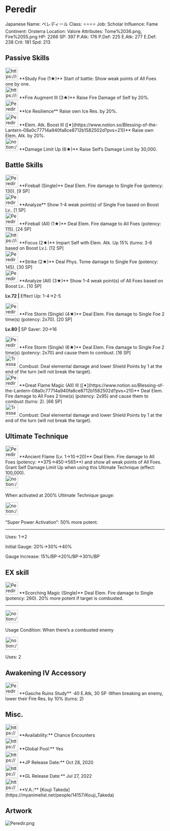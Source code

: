 # Peredir

Japanese Name: ペレディール
Class: ⭐️⭐️⭐️⭐️
Job: Scholar
Influence: Fame
Continent: Orsterra
Location: Valore
Attributes: Tome%2036.png, Fire%2055.png
HP: 2266
SP: 397
P.Atk: 176
P.Def: 225
E.Atk: 277
E.Def: 238
Crit: 181
Spd: 213

## Passive Skills

<aside>
<img src="https://img.game8.jp/6930248/95253cfad2f4c13410ee3719448cdbf9.png/show" alt="https://img.game8.jp/6930248/95253cfad2f4c13410ee3719448cdbf9.png/show" width="40px" /> **Study Foe (1★)**
Start of battle: Show weak points of All Foes one by one.

</aside>

<aside>
<img src="https://img.game8.jp/6930239/9164ed2c7efac1706313a108479f755e.png/show" alt="https://img.game8.jp/6930239/9164ed2c7efac1706313a108479f755e.png/show" width="40px" /> **Fire Augment III (3★)**
Raise Fire Damage of Self by 20%.

</aside>

<aside>
<img src="Peredir%207a059ea026c84d50be779fdcaad2af40/Ice_Resilience.png" alt="Peredir%207a059ea026c84d50be779fdcaad2af40/Ice_Resilience.png" width="40px" /> **Ice Resilience**
Raise own Ice Res. by 20%.

</aside>

<aside>
<img src="Peredir%207a059ea026c84d50be779fdcaad2af40/Elem_atk_Boost.png" alt="Peredir%207a059ea026c84d50be779fdcaad2af40/Elem_atk_Boost.png" width="40px" /> **Elem. Atk. Boost III ([✦](https://www.notion.so/Blessing-of-the-Lantern-08a0c77714a940fa8ce8712b1582502d?pvs=21))**
Raise own Elem. Atk. by 20%.

</aside>

<aside>
<img src="notion://custom_emoji/2482af5e-3bb7-4af8-a110-df4150e44521/17debbc6-5396-80a6-933a-007af3a7f551" alt="notion://custom_emoji/2482af5e-3bb7-4af8-a110-df4150e44521/17debbc6-5396-80a6-933a-007af3a7f551" width="40px" /> **Damage Limit Up (6★)**
Raise Self’s Damage Limit by 30,000.

</aside>

## Battle Skills

<aside>
<img src="Peredir%207a059ea026c84d50be779fdcaad2af40/Fire.png" alt="Peredir%207a059ea026c84d50be779fdcaad2af40/Fire.png" width="40px" /> **Fireball (Single)**
Deal Elem. Fire damage to Single Foe (potency: 130). [9 SP]

</aside>

<aside>
<img src="Peredir%207a059ea026c84d50be779fdcaad2af40/Analyze.png" alt="Peredir%207a059ea026c84d50be779fdcaad2af40/Analyze.png" width="40px" /> **Analyze**
Show 1-4 weak point(s) of Single Foe based on Boost Lv.. [1 SP]

</aside>

<aside>
<img src="Peredir%207a059ea026c84d50be779fdcaad2af40/Fire%201.png" alt="Peredir%207a059ea026c84d50be779fdcaad2af40/Fire%201.png" width="40px" /> **Fireball (All) (1★)**
Deal Elem. Fire damage to All Foes (potency: 115). [24 SP]

</aside>

<aside>
<img src="https://img.game8.jp/6909195/fb1af3b553f4112d4403e0f7452fd2a2.png/show" alt="https://img.game8.jp/6909195/fb1af3b553f4112d4403e0f7452fd2a2.png/show" width="40px" /> **Focus (2★)**
Impart Self with Elem. Atk. Up 15% (turns: 3-6 based on Boost Lv.). [12 SP]

</aside>

<aside>
<img src="Peredir%207a059ea026c84d50be779fdcaad2af40/Tome.png" alt="Peredir%207a059ea026c84d50be779fdcaad2af40/Tome.png" width="40px" /> **Strike (2★)**
Deal Phys. Tome damage to Single Foe (potency: 145). [30 SP]

</aside>

<aside>
<img src="Peredir%207a059ea026c84d50be779fdcaad2af40/Analyze%201.png" alt="Peredir%207a059ea026c84d50be779fdcaad2af40/Analyze%201.png" width="40px" /> **Analyze (All) (3★)**
Show 1-4 weak point(s) of All Foes based on Boost Lv.. [10 SP]

**Lv.72 |** Effect Up: 1-4→2-5

</aside>

<aside>
<img src="Peredir%207a059ea026c84d50be779fdcaad2af40/Fire%202.png" alt="Peredir%207a059ea026c84d50be779fdcaad2af40/Fire%202.png" width="40px" /> **Fire Storm (Single) (4★)**
Deal Elem. Fire damage to Single Foe 2 time(s) (potency: 2x70). [20 SP]

**Lv.80 |** SP Saver: 20→16

<aside>
<img src="Peredir%207a059ea026c84d50be779fdcaad2af40/Fire%202.png" alt="Peredir%207a059ea026c84d50be779fdcaad2af40/Fire%202.png" width="40px" /> **Fire Storm (Single) (6★)**
Deal Elem. Fire damage to Single Foe 2 time(s) (potency: 2x70) and cause them to combust. [16 SP]

<aside>
<img src="Tressa%20EX%200b5db6785d514c2ebb35033b73fd11b7/Combustion.png" alt="Tressa%20EX%200b5db6785d514c2ebb35033b73fd11b7/Combustion.png" width="40px" /> Combust: Deal elemental damage and lower Shield Points by 1 at the end of the turn (will not break the target).

</aside>

</aside>

</aside>

<aside>
<img src="Peredir%207a059ea026c84d50be779fdcaad2af40/Fire%203.png" alt="Peredir%207a059ea026c84d50be779fdcaad2af40/Fire%203.png" width="40px" /> **Great Flame Magic (All) III ([✦](https://www.notion.so/Blessing-of-the-Lantern-08a0c77714a940fa8ce8712b1582502d?pvs=21))**
Deal Elem. Fire damage to All Foes 2 time(s) (potency: 2x95) and cause them to combust (turns: 2). [66 SP]

<aside>
<img src="Tressa%20EX%200b5db6785d514c2ebb35033b73fd11b7/Combustion.png" alt="Tressa%20EX%200b5db6785d514c2ebb35033b73fd11b7/Combustion.png" width="40px" /> Combust: Deal elemental damage and lower Shield Points by 1 at the end of the turn (will not break the target).

</aside>

</aside>

## Ultimate Technique

<aside>
<img src="Peredir%207a059ea026c84d50be779fdcaad2af40/Fire%204.png" alt="Peredir%207a059ea026c84d50be779fdcaad2af40/Fire%204.png" width="40px" /> **Ancient Flame (Lv. 1→10→20)**
Deal Elem. Fire damage to All Foes (potency: **375→450→565**) and show all weak points of All Foes. Grant Self Damage Limit Up when using this Ultimate Technique (effect: 100,000).

<aside>
<img src="notion://custom_emoji/2482af5e-3bb7-4af8-a110-df4150e44521/137ebbc6-5396-80a2-a199-007a067e9993" alt="notion://custom_emoji/2482af5e-3bb7-4af8-a110-df4150e44521/137ebbc6-5396-80a2-a199-007a067e9993" width="40px" />

When activated at 200% Ultimate Technique gauge:

<aside>
<img src="notion://custom_emoji/2482af5e-3bb7-4af8-a110-df4150e44521/193ebbc6-5396-8035-8eea-007a52e85f9d" alt="notion://custom_emoji/2482af5e-3bb7-4af8-a110-df4150e44521/193ebbc6-5396-8035-8eea-007a52e85f9d" width="40px" />

“Super Power Activation”: 50% more potent.

</aside>

</aside>

---

Uses:
1→2

Initial Gauge:
20%→30%→40%

Gauge Increase:
15%/BP→20%/BP→30%/BP

</aside>

## EX skill

<aside>
<img src="Peredir%207a059ea026c84d50be779fdcaad2af40/Fire%204.png" alt="Peredir%207a059ea026c84d50be779fdcaad2af40/Fire%204.png" width="40px" /> **Scorching Magic (Single)**
Deal Elem. Fire damage to Single (potency: 260). 20% more potent if target is combusted.

---

<aside>
<img src="notion://custom_emoji/2482af5e-3bb7-4af8-a110-df4150e44521/137ebbc6-5396-802c-b9bc-007a54884b6f" alt="notion://custom_emoji/2482af5e-3bb7-4af8-a110-df4150e44521/137ebbc6-5396-802c-b9bc-007a54884b6f" width="40px" />

Usage Condition: When there’s a combusted enemy

</aside>

<aside>
<img src="notion://custom_emoji/2482af5e-3bb7-4af8-a110-df4150e44521/137ebbc6-5396-80ba-9f36-007a936447ac" alt="notion://custom_emoji/2482af5e-3bb7-4af8-a110-df4150e44521/137ebbc6-5396-80ba-9f36-007a936447ac" width="40px" />

Uses: 2

</aside>

</aside>

## Awakening IV Accessory

<aside>
<img src="Peredir%207a059ea026c84d50be779fdcaad2af40/Awakening_IV.png" alt="Peredir%207a059ea026c84d50be779fdcaad2af40/Awakening_IV.png" width="40px" /> **Gasche Ruins Study**
·40 E.Atk, 30 SP
·When breaking an enemy, lower their Fire Res. by 10% (turns: 2)

</aside>

## Misc.

<aside>
<img src="https://www.notion.so/icons/gift_gray.svg" alt="https://www.notion.so/icons/gift_gray.svg" width="40px" /> **Availability:** Chance Encounters

</aside>

<aside>
<img src="https://www.notion.so/icons/globe_gray.svg" alt="https://www.notion.so/icons/globe_gray.svg" width="40px" /> **Global Pool:** Yes

</aside>

<aside>
<img src="https://www.notion.so/icons/calendar_red.svg" alt="https://www.notion.so/icons/calendar_red.svg" width="40px" /> **JP Release Date:**
Oct 28, 2020

</aside>

<aside>
<img src="https://www.notion.so/icons/calendar_blue.svg" alt="https://www.notion.so/icons/calendar_blue.svg" width="40px" /> **GL Release Date:**
Jul 27, 2022

</aside>

<aside>
<img src="https://www.notion.so/icons/microphone_gray.svg" alt="https://www.notion.so/icons/microphone_gray.svg" width="40px" /> **V.A.:** [Kouji Takeda](https://myanimelist.net/people/14157/Kouji_Takeda)

</aside>

## Artwork

![Peredir.png](Peredir%207a059ea026c84d50be779fdcaad2af40/Peredir.png)